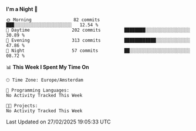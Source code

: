 <!--START_SECTION:waka-->
**I'm a Night 🦉** 

```text
🌞 Morning                82 commits          ███░░░░░░░░░░░░░░░░░░░░░░   12.54 % 
🌆 Daytime                202 commits         ████████░░░░░░░░░░░░░░░░░   30.89 % 
🌃 Evening                313 commits         ████████████░░░░░░░░░░░░░   47.86 % 
🌙 Night                  57 commits          ██░░░░░░░░░░░░░░░░░░░░░░░   08.72 % 
```


📊 **This Week I Spent My Time On** 

```text
🕑︎ Time Zone: Europe/Amsterdam

💬 Programming Languages: 
No Activity Tracked This Week

🐱‍💻 Projects: 
No Activity Tracked This Week
```


 Last Updated on 27/02/2025 19:05:33 UTC
<!--END_SECTION:waka-->
